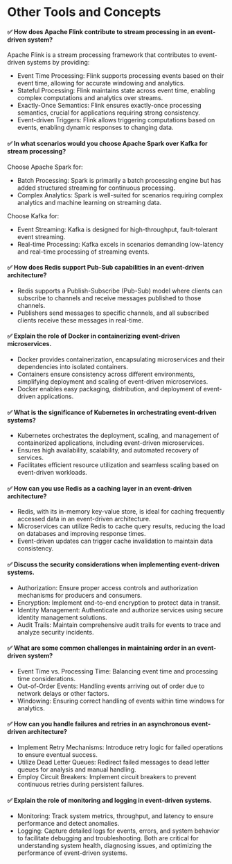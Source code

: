 # Other Tools and Concepts

#### ✅ How does Apache Flink contribute to stream processing in an event-driven system?
Apache Flink is a stream processing framework that contributes to event-driven systems by providing:
  - Event Time Processing: Flink supports processing events based on their event time, allowing for accurate windowing and analytics.
  - Stateful Processing: Flink maintains state across event time, enabling complex computations and analytics over streams.
  - Exactly-Once Semantics: Flink ensures exactly-once processing semantics, crucial for applications requiring strong consistency.
  - Event-driven Triggers: Flink allows triggering computations based on events, enabling dynamic responses to changing data.

#### ✅ In what scenarios would you choose Apache Spark over Kafka for stream processing?
Choose Apache Spark for:
  - Batch Processing: Spark is primarily a batch processing engine but has added structured streaming for continuous processing.
  - Complex Analytics: Spark is well-suited for scenarios requiring complex analytics and machine learning on streaming data.

Choose Kafka for:
  - Event Streaming: Kafka is designed for high-throughput, fault-tolerant event streaming.
  - Real-time Processing: Kafka excels in scenarios demanding low-latency and real-time processing of streaming events.

#### ✅ How does Redis support Pub-Sub capabilities in an event-driven architecture?
  - Redis supports a Publish-Subscribe (Pub-Sub) model where clients can subscribe to channels and receive messages published to those channels.
  - Publishers send messages to specific channels, and all subscribed clients receive these messages in real-time.

#### ✅ Explain the role of Docker in containerizing event-driven microservices.
  - Docker provides containerization, encapsulating microservices and their dependencies into isolated containers.
  - Containers ensure consistency across different environments, simplifying deployment and scaling of event-driven microservices.
  - Docker enables easy packaging, distribution, and deployment of event-driven applications.

#### ✅ What is the significance of Kubernetes in orchestrating event-driven systems?
  - Kubernetes orchestrates the deployment, scaling, and management of containerized applications, including event-driven microservices.
  - Ensures high availability, scalability, and automated recovery of services.
  - Facilitates efficient resource utilization and seamless scaling based on event-driven workloads.

#### ✅ How can you use Redis as a caching layer in an event-driven architecture?
  - Redis, with its in-memory key-value store, is ideal for caching frequently accessed data in an event-driven architecture.
  - Microservices can utilize Redis to cache query results, reducing the load on databases and improving response times.
  - Event-driven updates can trigger cache invalidation to maintain data consistency.

#### ✅ Discuss the security considerations when implementing event-driven systems.
  - Authorization: Ensure proper access controls and authorization mechanisms for producers and consumers.
  - Encryption: Implement end-to-end encryption to protect data in transit.
  - Identity Management: Authenticate and authorize services using secure identity management solutions.
  - Audit Trails: Maintain comprehensive audit trails for events to trace and analyze security incidents.

#### ✅ What are some common challenges in maintaining order in an event-driven system?
  - Event Time vs. Processing Time: Balancing event time and processing time considerations.
  - Out-of-Order Events: Handling events arriving out of order due to network delays or other factors.
  - Windowing: Ensuring correct handling of events within time windows for analytics.
    
#### ✅ How can you handle failures and retries in an asynchronous event-driven architecture?
  - Implement Retry Mechanisms: Introduce retry logic for failed operations to ensure eventual success.
  - Utilize Dead Letter Queues: Redirect failed messages to dead letter queues for analysis and manual handling.
  - Employ Circuit Breakers: Implement circuit breakers to prevent continuous retries during persistent failures.

#### ✅ Explain the role of monitoring and logging in event-driven systems.
  - Monitoring: Track system metrics, throughput, and latency to ensure performance and detect anomalies.
  - Logging: Capture detailed logs for events, errors, and system behavior to facilitate debugging and troubleshooting.
Both are critical for understanding system health, diagnosing issues, and optimizing the performance of event-driven systems.
